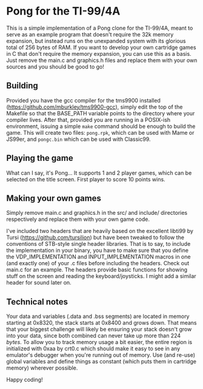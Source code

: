# Pong for the TI-99/4A

This is a simple implementation of a Pong clone for the TI-99/4A, meant to serve as an example program that doesn't require the 32k memory expansion, but instead runs on the unexpanded system with its glorious total of 256 bytes of RAM.
If you want to develop your own cartridge games in C that don't require the memory expansion, you can use this as a basis. Just remove the main.c and graphics.h files and replace them with your own sources and you should be good to go!

## Building
Provided you have the gcc compiler for the tms9900 installed (https://github.com/mburkley/tms9900-gcc), simply edit the top of the Makefile so that the BASE_PATH variable points to the directory where your compiler lives. After that, provided you are running in a POSIX-ish environment, issuing a simple `make` command should be enough to build the game.
This will create two files: `pong.rpk`, which can be used with Mame or JS99er, and `pongc.bin` which can be used with Classic99.

## Playing the game
What can I say, it's Pong... It supports 1 and 2 player games, which can be selected on the title screen. First player to score 10 points wins.

## Making your own games
Simply remove main.c and graphics.h in the src/ and include/ directories respectively and replace them with your own game code. 

I've included two headers that are heavily based on the excellent libti99 by Tursi (https://github.com/tursilion) but have been tweaked to follow the conventions of STB-style single header libraries. That is to say, to include the implementation in your binary, you have to make sure that you define the VDP_IMPLEMENTATION and INPUT_IMPLEMENTATION macros in one (and exactly one) of your .c files before including the headers. Check out main.c for an example. 
The headers provide basic functions for showing stuff on the screen and reading the keyboard/joysticks. 
I might add a similar header for sound later on.

## Technical notes
Your data and variables (.data and .bss segments) are located in memory starting at 0x8320, the stack starts at 0x8400 and grows down. That means that your biggest challenge will likely be ensuring your stack doesn't grow into your data, since both combined can never take up more than 224 *bytes*.
To allow you to track memory usage a bit easier, the entire region is initialized with 0xaa by crt0.c which should make it easy to see in any emulator's debugger when you're running out of memory.
Use (and re-use) global variables and define things as constant (which puts them in cartridge memory) wherever possible.

Happy coding!

